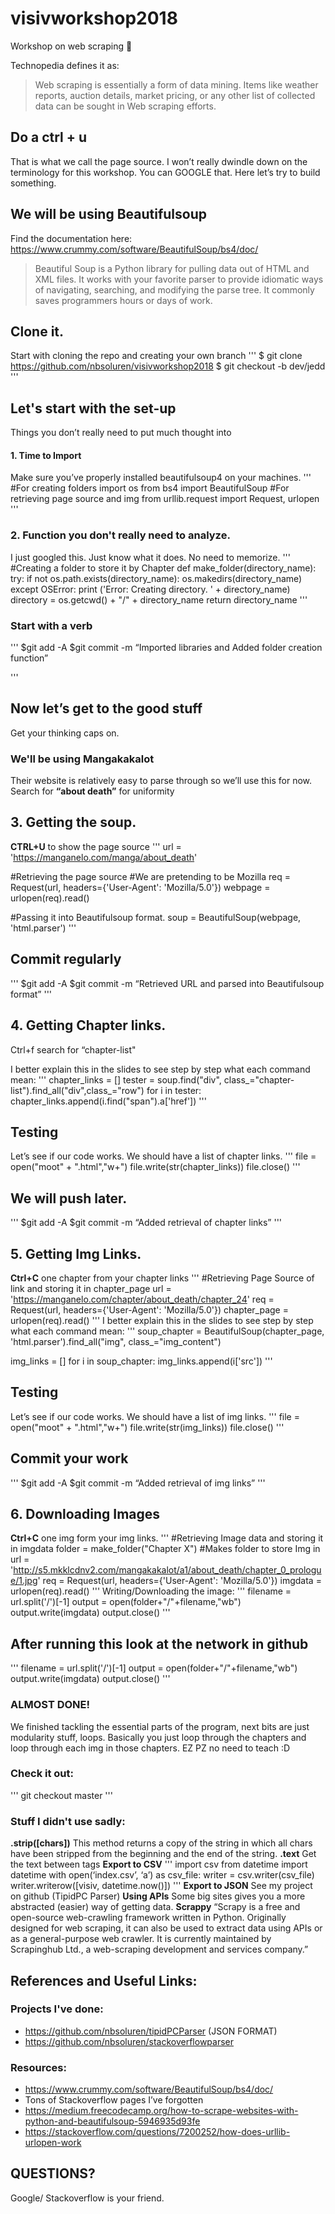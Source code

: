 # visivworkshop2018
Workshop on web scraping  :japanese_ogre:

Technopedia defines it as:

> Web scraping is essentially a form of data mining. Items like weather reports, auction details, market pricing, or any other list of collected data can be sought in Web scraping efforts. 

## Do a ctrl + u
That is what we call the page source. I won’t really dwindle down on the terminology for this workshop. You can GOOGLE that. Here let’s try to build something. 

## We will be using Beautifulsoup 
Find the documentation here: https://www.crummy.com/software/BeautifulSoup/bs4/doc/

> Beautiful Soup is a Python library for pulling data out of HTML and XML files. It works with your favorite parser to provide idiomatic ways of navigating, searching, and modifying the parse tree. It commonly saves programmers hours or days of work.

## Clone it.
Start with cloning the repo and creating your own branch
'''
$ git clone https://github.com/nbsoluren/visivworkshop2018
$ git checkout -b dev/jedd
'''

## Let's start with the set-up
Things you don’t really need to put much thought into

#### 1. Time to Import
Make sure you’ve properly installed beautifulsoup4 on your machines.
'''
#For creating folders
import os
from bs4 import BeautifulSoup
#For retrieving page source and img
from urllib.request import Request, urlopen
'''

### 2. Function you don't really need to analyze. 
I just googled this. Just know what it does. No need to memorize.
'''
#Creating a folder to store it by Chapter
def make_folder(directory_name):
   try:
       if not os.path.exists(directory_name):
           os.makedirs(directory_name)
   except OSError:
       print ('Error: Creating directory. ' +  directory_name)
   directory = os.getcwd() + "/" + directory_name
   return directory_name
'''
### Start with a verb
'''
$git add -A 
$git commit -m “Imported libraries and Added folder creation function”

'''
## Now let’s get to the good stuff
Get your thinking caps on.

### We'll be using Mangakakalot
Their website is relatively easy to parse through so we’ll use this for now. 
Search for **“about death”** for uniformity

## 3. Getting the soup. 
**CTRL+U** to show the page source
'''
url = 'https://manganelo.com/manga/about_death'

#Retrieving the page source
#We are pretending to be Mozilla
req = Request(url, headers={'User-Agent': 'Mozilla/5.0'})
webpage = urlopen(req).read()

#Passing it into Beautifulsoup format.
soup = BeautifulSoup(webpage, 'html.parser')
'''

## Commit regularly
'''
$git add -A 
$git commit -m “Retrieved URL and parsed into Beautifulsoup format”
'''

## 4. Getting Chapter links.
Ctrl+f search for “chapter-list"

I better explain this in the slides to see step by step what each command mean:
'''
chapter_links = []
tester = soup.find("div", class_="chapter-list").find_all("div",class_="row")
for i in tester:
   chapter_links.append(i.find("span").a['href'])
'''


## Testing
Let’s see if our code works. We should have a list of chapter links.
'''
file = open("moot" + ".html","w+")
file.write(str(chapter_links))
file.close()
'''
## We will push later.
'''
$git add -A 
$git commit -m “Added retrieval of chapter links”
'''

## 5. Getting Img Links.
**Ctrl+C** one chapter from your chapter links
'''
#Retrieving Page Source of link and storing it in chapter_page
url = 'https://manganelo.com/chapter/about_death/chapter_24'
req = Request(url, headers={'User-Agent': 'Mozilla/5.0'})
chapter_page = urlopen(req).read()
'''
I better explain this in the slides to see step by step what each command mean:
'''
soup_chapter = BeautifulSoup(chapter_page, 'html.parser').find_all("img", class_="img_content")

img_links = []
for i in soup_chapter:
   img_links.append(i['src'])
'''
## Testing
Let’s see if our code works. We should have a list of img links.
'''
file = open("moot" + ".html","w+")
file.write(str(img_links))
file.close()
'''
## Commit your work
'''
$git add -A 
$git commit -m “Added retrieval of img links”
'''
## 6. Downloading Images
**Ctrl+C** one img form your img links.
'''
#Retrieving Image data and storing it in imgdata 
folder = make_folder("Chapter X") #Makes folder to store Img in
url = 'http://s5.mkklcdnv2.com/mangakakalot/a1/about_death/chapter_0_prologue/1.jpg'
req = Request(url, headers={'User-Agent': 'Mozilla/5.0'})
imgdata = urlopen(req).read()
'''
Writing/Downloading the image:
'''
filename = url.split('/')[-1]
output = open(folder+"/"+filename,"wb")
output.write(imgdata)
output.close()
'''

## After running this look at the network in github
'''
filename = url.split('/')[-1]
output = open(folder+"/"+filename,"wb")
output.write(imgdata)
output.close()
'''
### ALMOST DONE!
We finished tackling the essential parts of the program, next bits are just modularity stuff, loops. Basically you just loop through the chapters and loop through each img in those chapters. EZ PZ no need to teach :D
### Check it out:
'''
git checkout master
'''
### Stuff I didn't use sadly:
**.strip([chars])**
This method returns a copy of the string in which all chars have been stripped from the beginning and the end of the string.
**.text**
Get the text between tags
**Export to CSV**
'''
import csv
from datetime import datetime
with open(‘index.csv’, ‘a’) as csv_file:
  writer = csv.writer(csv_file)
writer.writerow([visiv, datetime.now()])
'''
**Export to JSON**
See my project on github (TipidPC Parser)
**Using APIs**
Some big sites gives you a more abstracted (easier) way of getting data.
**Scrappy**
“Scrapy is a free and open-source web-crawling framework written in Python. Originally designed for web scraping, it can also be used to extract data using APIs or as a general-purpose web crawler. It is currently maintained by Scrapinghub Ltd., a web-scraping development and services company.”

## References and Useful Links:
### Projects I've done:
- https://github.com/nbsoluren/tipidPCParser (JSON FORMAT)
- https://github.com/nbsoluren/stackoverflowparser
### Resources:
- https://www.crummy.com/software/BeautifulSoup/bs4/doc/
- Tons of Stackoverflow pages I’ve forgotten
- https://medium.freecodecamp.org/how-to-scrape-websites-with-python-and-beautifulsoup-5946935d93fe
- https://stackoverflow.com/questions/7200252/how-does-urllib-urlopen-work 
## QUESTIONS? 
Google/ Stackoverflow is your friend.


















